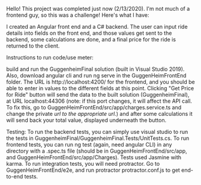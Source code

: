 Hello! This project was completed just now (2/13/2020). I'm not much of a frontend guy, so this was a challenge! Here's what I have:

I created an Angular front end and a C# backend. The user can input ride details into fields on the front end, and those values get sent to the backend, some calculations are done, and a final price for the ride is returned to the client. 

Instructions to run code/use meter:

build and run the GuggenheimFinal solution (built in Visual Studio 2019). Also, download angular cli and run ng serve in the GuggenHeimFrontEnd folder. The URL is http://localhost:4200/ for the frontend, and you should be able to enter in values to the different fields at this point. Clicking "Get Price for Ride" button will send the data to the built solution (GuggenheimFinal), at URL localhost:44306 (note: if this port changes, it will affect the API call. To fix this, go to GuggenHeimFrontEnd/src/app/charges.service.ts and change the private _url to the appropriate url._) and after some calculations it will send back your total value, displayed underneath the button.

Testing:
To run the backend tests, you can simply use visual studio to run the tests in GuggenheimFinal/GuggenheimFinal.Tests/UnitTests.cs. To run frontend tests, you can run ng test (again, need angular CLI) in any directory with a .spec.ts file (should be in GuggenHeimFrontEnd/src/app, and GuggenHeimFrontEnd/src/app/Charges). Tests used Jasmine with karma. To run integration tests, you will need protractor. Go to GuggenHeimFrontEnd/e2e, and run protractor protractor.conf.js to get end-to-end tests. 

